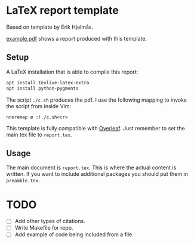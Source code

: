 # LaTeX report template

Based on template by Erik Hjelmås.

[example.pdf](example.pdf) shows a report produced with this template.

## Setup

A LaTeX installation that is able to compile this report:

```bash
apt install texlive-latex-extra
apt install python-pygments
```

The script `./c.sh` produces the pdf. I use the following mapping to invoke the script from inside Vim:

```vim
nnoremap ø :!./c.sh<cr>
```

This template is fully compatible with [Overleaf](https://www.overleaf.com/). Just remember to set the main tex file to `report.tex`.

## Usage

The main document is `report.tex`. This is where the actual content is written. If you want to include additional packages you should put them in `preamble.tex`.

# TODO

- [ ] Add other types of citations.
- [ ] Write Makefile for repo.
- [ ] Add example of code being included from a file.
